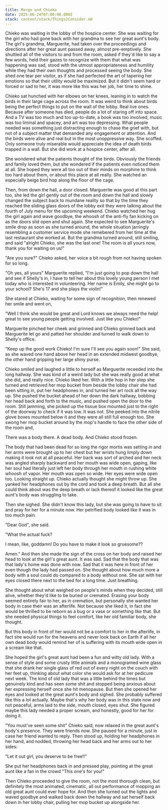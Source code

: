 ```yaml
---
title: Margo and Chieko
date: 2025-06-24T07:00:00.000Z
stack: content/stack/Things2Consider.md
---
```


Chieko was waiting in the lobby of the hospice center. She was waiting for the girl who had gone back with her grandma to see her great aunt's body. The girl's grandma, Marguerite, had taken over the proceedings and directions after her great aunt passed away, almost pre-emptively. She shuttled all of the visitors to and from the room, asked if they'd like to say a few words, held their gazes to recognize with them that what was happening was sad, stood with the utmost appropriateness and humility while they had their own thoughts and processed seeing the body. She shed one tear per visitor, as if she had perfected the art of tapering her emotions so that their utility would be maximized. But it didn't seem hard or forced or sad to her, it was more like this was her job, her time to shine.

Chieko sat hunched with her elbows on her knees, leaning in to watch the birds in their large cage across the room. It was weird to think about birds being the perfect things to put on the wall of the lobby. Real live ones. Because after someone has died, people do a lot of staring off into space. And a TV was too much and too up-to-date, a book was too involved, music was too liminal and spacey, and art was too depressing. What people needed was something just distracting enough to chase the grief with, but not of a subject matter that demanded any engagement or attention. And the birds were alive and real but in the most unoppressive way. She scoffed. Only someone truly miserable would appreciate the idea of death birds trapped in a wall. But she did work at a hospice center, after all. 

She wondered what the patients thought of the birds. Obviously the friends and family loved them, but she wondered if the patients even noticed them at all. She hoped they were all too out of their minds on morphine to think too hard about them, or about this place at all really. She watched an especially beige bird hop along the floor of the cage.

Then, from down the hall, a door closed. Marguerite was good at this part too, she led the girl gently out of the room and down the hall and slowly changed the subject back to mundane reality so that by the time they reached the sliding glass doors of the lobby exit they were talking about the fourth of July menu for the upcoming weekend. Chieko watched her hug the girl again and wave goodbye, the whoosh of the anti-fly fan kicking on as the doors slid open and shut again. She expected to see Marguerite's smile drop as soon as she turned around, the whole situation jarringly resembling a customer service mode she remebered from her time at the last restaurant she worked at. But the grandma turned around, still smiling, and said "alright Chieko, she was the last one! The room is all yours now, thank you for waiting on us!"

"Are you sure?" Chieko asked, her voice a bit rough from not having spoken for so long.

"Oh yes, all yours" Marguerite replied, "I'm just going to pop down the hall and see if Shelly's in, I have to tell her about this lovely young person I met today who is interested in volunteering. Her name is Emily, she might go to your school? She's 17 and she plays the violin!"

She stared at Chieko, waiting for some sign of recognition, then renewed her smile and went on, 

"Well I think she would be great and Lord knows we always need the help! great to see young people getting involved. Just like you Chieko!"

Marguerite pinched her cheek and grinned and Chieko grinned back and Marguerite let go and patted her shoulder and turned to walk down to Shelly's office. 

"Keep up the good work Chieko! I'm sure I'll see you again soon!" She said, as she waved one hand above her head in an extended midwest goodbye, the other hand gripping her large shiny purse. 

Chieko smiled and laughed a little to herself as Marguerite receeded into the long hallway. She was kind of a weird lady but she was really good at what she did, and really nice. Chieko liked her. With a little hop in her step she turned and retrieved her mop bucket from beside the lobby chair she had been sitting in, put her headphones in, and turned her art rock all the way up. She pushed the bucket ahead of her down the dark hallway, bobbing her head back and forth to the music, and pushed open the door to the room. Still jamming, she picked up the tissue box mounted just to the right of the doorway to check if it was low. It was not. She peeked into the nitrile glove boxes mounted below it and they were all still full enough too. She swong her mop bucket around by the mop's handle to face the other side of the room and,

There was a body there. A dead body. And Chieko stood frozen.

The body that had been dead for so long the rigor mortis was setting in and her arms were brought up to her chest but her wrists hung limply down making it look not at all peaceful. Her back was sort of arched and her neck was angled sharply backward and her mouth was wide open, gaping, like her soul had literally just left her body through her mouth in rushing white whoosh of vapor. Her mouth was open so wide. Her eyes were wide open too. Looking straight up. Chieko actually thought she might throw up. She yanked her headphones out by the cord and took a deep breath. But all she could think about was the deep breath or lack thereof it looked like the great aunt's body was struggling to take. 

Then she sighed. She didn't know this lady, but she was going to have to sit and pray for her for a minute now. Her petrified body looked like it was in too much pain.

"Dear God", she said. 

"What the actual fuck? 

I mean, like, goddamn! Do you have to make it look so gruesome??

Amen." And then she made the sign of the cross on her body and raised her head to look at the girl's great aunt. It was sad. Sad that the body that was that lady's home was done with now. Sad that it was here in front of her even though the lady had passed on. She thought about how much more a body with a soul could do compared to a body without one. She sat with her eyes closed there next to the bed for a long time. Just breathing.

She thought about what weighed on people's minds when they decided, still alive, whether they'd like to be buried or cremated. Erasing your body seemed entirely fair to her, as in cremation, but personally she wanted her body in case their was an afterlife. Not because she liked it, in fact she would be thrilled to be reborn as a bug or a vase or something like that. But she needed physical things to feel comfort, like her old familiar body, she thought.

But this body in front of her would not be a comfort to her in the afterlife, in fact she would run for the heavens and never look back on Earth if all her own dead body would remind her of is suffering with its mouth wide open in a scream like that. 

She hoped the girl's great aunt had been a fun and witty old lady. With a sense of style and some crusty little animals and a monogramed wine glass that she drank her single glass of red out of every night on the couch with her feet up, thinking about what color she would ask for at her pedicure next week. The kind of old lady that was a little behind the times but genuinely kind and has seen some shit and stopped being anxious about her expressing herself once she hit menopause. But then she opened her eyes and looked at the great aunt's body and sighed. She probably suffered like this a lot actually. Maybe that's why her body was in this state now and not peaceful, arms laid to the side, mouth closed, eyes shut. She figured maybe this lady needed a proper scream, and honestly, good for her for doing it. 

"You must've seen some shit" Chieko said, now relaxed in the great aunt's body's presence. They were friends now. She paused for a minute, just in case her friend wanted to reply. Then stood up, holding her headphones in her hand, and nodded, throwing her head back and her arms out to her sides:

"Let it out girl, you deserve to be free!!" 

She put her headphones back in and pressed play, pointing at the great aunt like a fan in the crowd "This one's for you!"

Then Chieko proceeded to give the room, not the most thorough clean, but definitely the most animated, cinematic, all out performance of mopping an old great aunt could ever hope for. And then she turned out the lights and waved goodbye and walked back down the hallway and sat herself back down in her lobby chair, pulling her mop bucket up alongside her. 
